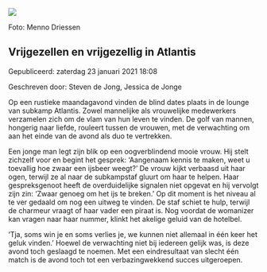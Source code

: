 


![](https://nawaka.scouting.nl/images/articles/42997366325_454fdad4b8_k.jpg)


 Foto: Menno Driessen
 

Vrijgezellen en vrijgezellig in Atlantis
-----------------------------------------





 Gepubliceerd: zaterdag 23 januari 2021 18:08
   

 Geschreven door: Steven de Jong, Jessica de Jonge
   




 Op een rustieke maandagavond vinden de blind dates plaats in de lounge van subkamp Atlantis. Zowel mannelijke als vrouwelijke medewerkers verzamelen zich om de vlam van hun leven te vinden. De golf van mannen, hongerig naar liefde, rouleert tussen de vrouwen, met de verwachting om aan het einde van de avond als duo te vertrekken.
 



 Een jonge man legt zijn blik op een oogverblindend mooie vrouw. Hij stelt zichzelf voor en begint het gesprek: ‘Aangenaam kennis te maken, weet u toevallig hoe zwaar een ijsbeer weegt?’ De vrouw kijkt verbaasd uit haar ogen, terwijl ze al naar de subkampstaf gluurt om haar te helpen. Haar gespreksgenoot heeft de overduidelijke signalen niet opgevat en hij vervolgt zijn zin: ‘Zwaar genoeg om het ijs te breken.’ Op dit moment is het niveau al te ver gedaald om nog een uitweg te vinden. De staf schiet te hulp, terwijl de charmeur vraagt of haar vader een piraat is. Nog voordat de womanizer kan vragen naar haar nummer, klinkt het akelige geluid van de hotelbel.
 



 ‘Tja, soms win je en soms verlies je, we kunnen niet allemaal in één keer het geluk vinden.’ Hoewel de verwachting niet bij iedereen gelijk was, is deze avond toch geslaagd te noemen. Met een eindresultaat van slecht één match is de avond toch tot een verbazingwekkend succes uitgeroepen.
 




